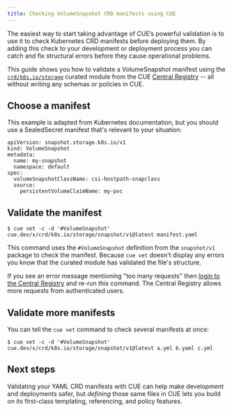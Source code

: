 ```yaml
---
title: Checking VolumeSnapshot CRD manifests using CUE
---
```


The easiest way to start taking advantage of CUE’s powerful validation is to
use it to check Kubernetes CRD manifests before deploying them. By adding this
check to your development or deployment process you can catch and fix
structural errors before they cause operational problems.

This guide shows you how to validate a VolumeSnapshot manifest using the
[`crd/k8s.io/storage`](../curated-module-crd-k8s-storage.md)
curated module from the CUE [Central Registry](/products/central-registry) --
all without writing any schemas or policies in CUE.

## Choose a manifest

This example is adapted from Kubernetes documentation,
but you should use a SealedSecret manifest that's relevant to your situation:

``` { .yaml title="manifest.yaml" }
apiVersion: snapshot.storage.k8s.io/v1
kind: VolumeSnapshot
metadata:
  name: my-snapshot
  namespace: default
spec:
  volumeSnapshotClassName: csi-hostpath-snapclass
  source:
    persistentVolumeClaimName: my-pvc
```

## Validate the manifest

``` { .text title="TERMINAL" data-copy="cue vet -c -d &#39;#VolumeSnapshot&#39; cue.dev/x/crd/k8s.io/storage/snapshot/v1@latest manifest.yaml" }
$ cue vet -c -d '#VolumeSnapshot' cue.dev/x/crd/k8s.io/storage/snapshot/v1@latest manifest.yaml
```

This command uses the `#VolumeSnapshot` definition from the
`snapshot/v1` package to check the manifest.
Because `cue vet` doesn't display any errors
you know that the curated module has validated the file's structure.

If you see an error message mentioning "too many requests" then
[login to the Central Registry](../login-central-registry.md)
and re-run this command.
The Central Registry allows more requests from authenticated users.

## Validate more manifests

You can tell the `cue vet` command to check several manifests at once:

``` { .text title="TERMINAL" data-copy="cue vet -c -d &#39;#VolumeSnapshot&#39; cue.dev/x/crd/k8s.io/storage/snapshot/v1@latest a.yml b.yaml c.yml" }
$ cue vet -c -d '#VolumeSnapshot' cue.dev/x/crd/k8s.io/storage/snapshot/v1@latest a.yml b.yaml c.yml
```

## Next steps

Validating your YAML CRD manifests with CUE can help make development and
deployments safer, but *defining* those same files in CUE lets you build on its
first-class templating, referencing, and policy features.
